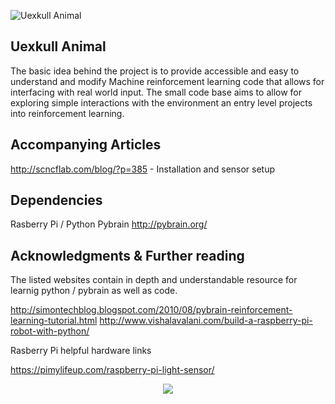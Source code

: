 ![Uexkull Animal](http://scncflab.com/wp-content/uploads/2018/09/img-01.png)

## Uexkull Animal

The basic idea behind the project is to provide accessible and easy to understand and modify Machine reinforcement learning code that allows for interfacing with real world input. The small code base aims to allow for exploring simple interactions with the environment an entry level projects into reinforcement learning. 

## Accompanying Articles

http://scncflab.com/blog/?p=385 - Installation and sensor setup

## Dependencies

Rasberry Pi / Python
Pybrain http://pybrain.org/


## Acknowledgments & Further reading

The listed websites contain in depth and understandable resource for learnig python / pybrain as well as code.

http://simontechblog.blogspot.com/2010/08/pybrain-reinforcement-learning-tutorial.html
http://www.vishalavalani.com/build-a-raspberry-pi-robot-with-python/

Rasberry Pi helpful hardware links

https://pimylifeup.com/raspberry-pi-light-sensor/

<p align="center">
  <img  src="http://scncflab.com/wp-content/uploads/2018/09/img-02.png">
</p>
